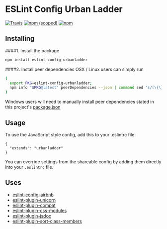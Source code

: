 # ESLint Config Urban Ladder
[![Travis](https://img.shields.io/travis/urbanladder/eslint-config-urbanladder.svg)]()
[![npm (scoped)](https://img.shields.io/npm/v/eslint-config-urbanladder.svg)](https://www.npmjs.com/package/eslint-config-urbanladder)
[![npm](https://img.shields.io/npm/l/eslint-config-urbanladder.svg)](https://www.npmjs.com/package/eslint-config-urbanladder)


## Installing

####1. Install the package
```bash
npm install eslint-config-urbanladder
```

####2. Install peer dependencies
OSX / Linux users can simply run
```bash
(
  export PKG=eslint-config-urbanladder;
  npm info "$PKG@latest" peerDependencies --json | command sed 's/[\{\},]//g ; s/: /@/g' | xargs npm install --save-dev "$PKG@latest"
)
```

Windows users will need to manually install peer dependencies stated in this project's [package.json](https://github.com/urbanladder/eslint-config-urbanladder/blob/master/package.json#L30)

## Usage

To use the JavaScript style config, add this to your .eslintrc file:

```
{
  "extends": "urbanladder"
}
```

You can override settings from the shareable config by adding them directly into your
`.eslintrc` file.

## Uses
- [eslint-config-airbnb](https://github.com/airbnb/javascript/tree/master/packages/eslint-config-airbnb)
- [eslint-plugin-unicorn](https://github.com/sindresorhus/eslint-plugin-unicorn) 
- [eslint-plugin-compat](https://github.com/amilajack/eslint-plugin-compat)
- [eslint-plugin-css-modules](https://github.com/atfzl/eslint-plugin-css-modules)
- [eslint-plugin-jsdoc](https://github.com/gajus/eslint-plugin-jsdoc)
- [eslint-plugin-sort-class-members](https://github.com/bryanrsmith/eslint-plugin-sort-class-members)

